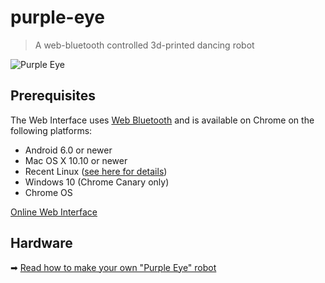 purple-eye
==========

> A web-bluetooth controlled 3d-printed dancing robot

![Purple Eye](https://farm8.staticflickr.com/7175/27083695372_878bf58031_k.jpg)

## Prerequisites

The Web Interface uses [Web Bluetooth](https://medium.com/@urish/start-building-with-web-bluetooth-and-progressive-web-apps-6534835959a6) and is available on Chrome on the following platforms:

* Android 6.0 or newer
* Mac OS X 10.10 or newer
* Recent Linux ([see here for details](https://acassis.wordpress.com/2016/06/28/how-to-get-chrome-web-bluetooth-working-on-linux/))
* Windows 10 (Chrome Canary only)
* Chrome OS

[Online Web Interface](https://urish.github.io/purple-eye/)

## Hardware

➡ [Read how to make your own "Purple Eye" robot](https://medium.com/@urish/making-purple-eye-diy-dancing-robot-fa03d0f658e2#.q7gzas4cq)
